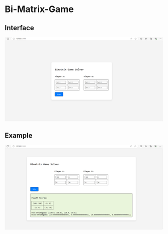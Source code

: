 # Bi-Matrix-Game

## Interface
![Image of Plot](Interface_.png)


## Example 
![Image of Plot](DatingGame.png)
